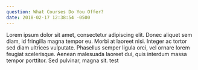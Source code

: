```yaml
---
question: What Courses Do You Offer?
date: 2018-02-17 12:38:54 -0500
---
```

Lorem ipsum dolor sit amet, consectetur adipiscing elit. Donec aliquet sem diam, id fringilla magna tempor eu. Morbi at laoreet nisi. Integer ac tortor sed diam ultrices vulputate. Phasellus semper ligula orci, vel ornare lorem feugiat scelerisque. Aenean malesuada laoreet dui, quis interdum massa tempor porttitor. Sed pulvinar, magna sit. test